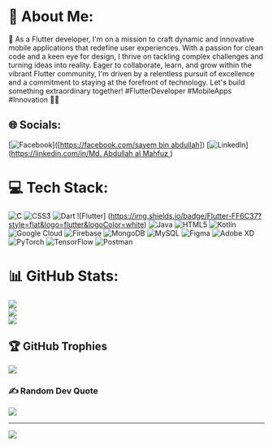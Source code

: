 # 💫 About Me:
🚀 As a Flutter developer, I'm on a mission to craft dynamic and innovative mobile applications that redefine user experiences. With a passion for clean code and a keen eye for design, I thrive on tackling complex challenges and turning ideas into reality. Eager to collaborate, learn, and grow within the vibrant Flutter community, I'm driven by a relentless pursuit of excellence and a commitment to staying at the forefront of technology. Let's build something extraordinary together! #FlutterDeveloper #MobileApps #Innovation 📱💡


## 🌐 Socials:
[![Facebook](https://img.shields.io/badge/Facebook-%231877F2.svg?logo=Facebook&logoColor=white)]([[https://facebook.com/sayem bin abdullah](https://www.facebook.com/mahfuz.khan.123276/)]) [![LinkedIn](https://img.shields.io/badge/LinkedIn-%230077B5.svg?logo=linkedin&logoColor=white)]([https://linkedin.com/in/Md. Abdullah al Mahfuz ](https://www.linkedin.com/in/md-abdullah-al-mahfuz-b2490a10b/) ) 

# 💻 Tech Stack:
![C](https://img.shields.io/badge/c-%2300599C.svg?style=flat&logo=c&logoColor=white) ![CSS3](https://img.shields.io/badge/css3-%231572B6.svg?style=flat&logo=css3&logoColor=white) ![Dart](https://img.shields.io/badge/dart-%230175C2.svg?style=flat&logo=dart&logoColor=white) ![Flutter] (https://img.shields.io/badge/Flutter-FF6C37?style=flat&logo=flutter&logoColor=white) ![Java](https://img.shields.io/badge/java-%23ED8B00.svg?style=flat&logo=openjdk&logoColor=white) ![HTML5](https://img.shields.io/badge/html5-%23E34F26.svg?style=flat&logo=html5&logoColor=white) ![Kotlin](https://img.shields.io/badge/kotlin-%237F52FF.svg?style=flat&logo=kotlin&logoColor=white) ![Google Cloud](https://img.shields.io/badge/GoogleCloud-%234285F4.svg?style=flat&logo=google-cloud&logoColor=white) ![Firebase](https://img.shields.io/badge/Firebase-039BE5?style=flat&logo=Firebase&logoColor=white) ![MongoDB](https://img.shields.io/badge/MongoDB-%234ea94b.svg?style=flat&logo=mongodb&logoColor=white) ![MySQL](https://img.shields.io/badge/mysql-%2300000f.svg?style=flat&logo=mysql&logoColor=white) ![Figma](https://img.shields.io/badge/figma-%23F24E1E.svg?style=flat&logo=figma&logoColor=white) ![Adobe XD](https://img.shields.io/badge/Adobe%20XD-470137?style=flat&logo=Adobe%20XD&logoColor=#FF61F6) ![PyTorch](https://img.shields.io/badge/PyTorch-%23EE4C2C.svg?style=flat&logo=PyTorch&logoColor=white) ![TensorFlow](https://img.shields.io/badge/TensorFlow-%23FF6F00.svg?style=flat&logo=TensorFlow&logoColor=white) ![Postman](https://img.shields.io/badge/Postman-FF6C37?style=flat&logo=postman&logoColor=white) 
# 📊 GitHub Stats:
![](https://github-readme-stats.vercel.app/api?username=Mahfuz-00&theme=dark&hide_border=false&include_all_commits=true&count_private=false)<br/>
![](https://github-readme-streak-stats.herokuapp.com/?user=Mahfuz-00&theme=dark&hide_border=false)<br/>
![](https://github-readme-stats.vercel.app/api/top-langs/?username=Mahfuz-00&theme=dark&hide_border=false&include_all_commits=true&count_private=false&layout=compact)

## 🏆 GitHub Trophies
![](https://github-profile-trophy.vercel.app/?username=Mahfuz-00&theme=discord&no-frame=false&no-bg=false&margin-w=4)

### ✍️ Random Dev Quote
![](https://quotes-github-readme.vercel.app/api?type=horizontal&theme=radical)

---
[![](https://visitcount.itsvg.in/api?id=Mahfuz-00&icon=7&color=3)](https://visitcount.itsvg.in)

<!-- Proudly created with GPRM ( https://gprm.itsvg.in ) -->
